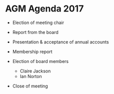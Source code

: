 # AGM Agenda 2017

* Election of meeting chair

* Report from the board
* Presentation & acceptance of annual accounts
* Membership report

* Election of board members

  * Claire Jackson
  * Ian Norton

* Close of meeting
